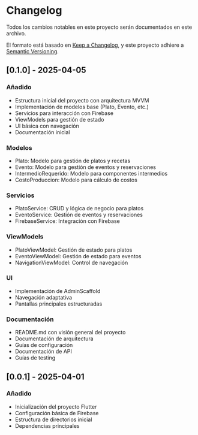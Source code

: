 # Changelog

Todos los cambios notables en este proyecto serán documentados en este archivo.

El formato está basado en [Keep a Changelog](https://keepachangelog.com/en/1.0.0/),
y este proyecto adhiere a [Semantic Versioning](https://semver.org/spec/v2.0.0.html).

## [0.1.0] - 2025-04-05

### Añadido
- Estructura inicial del proyecto con arquitectura MVVM
- Implementación de modelos base (Plato, Evento, etc.)
- Servicios para interacción con Firebase
- ViewModels para gestión de estado
- UI básica con navegación
- Documentación inicial

### Modelos
- Plato: Modelo para gestión de platos y recetas
- Evento: Modelo para gestión de eventos y reservaciones
- IntermedioRequerido: Modelo para componentes intermedios
- CostoProduccion: Modelo para cálculo de costos

### Servicios
- PlatoService: CRUD y lógica de negocio para platos
- EventoService: Gestión de eventos y reservaciones
- FirebaseService: Integración con Firebase

### ViewModels
- PlatoViewModel: Gestión de estado para platos
- EventoViewModel: Gestión de estado para eventos
- NavigationViewModel: Control de navegación

### UI
- Implementación de AdminScaffold
- Navegación adaptativa
- Pantallas principales estructuradas

### Documentación
- README.md con visión general del proyecto
- Documentación de arquitectura
- Guías de configuración
- Documentación de API
- Guías de testing

## [0.0.1] - 2025-04-01

### Añadido
- Inicialización del proyecto Flutter
- Configuración básica de Firebase
- Estructura de directorios inicial
- Dependencias principales
